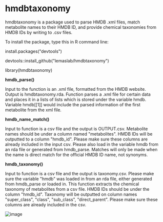 # hmdbtaxonomy
hmdbtaxonomy is a package used to parse HMDB .xml files, match metabolite names to their HMDB ID, and provide chemical taxonomies from HMDB IDs by writing to .csv files.

To install the package, type this in R command line:

install.packages("devtools")

devtools::install_github("lemaslab/hmdbtaxonomy")

library(hmdbtaxonomy)

**hmdb_parse()**

Input to the function is an .xml file, formatted from the HMDB website. Output is hmdbtaxonomy.rda. Function parses a .xml file for certain data and places it in a lists of lists which is stored under the variable hmdb. Variable hmdb[[1]] would include the parsed information of the first metabolite from the xml file.

**hmdb_name_match()**

Input to function is a csv file and the output is OUTPUT.csv. Metabolite names should be under a column named "metabolites". HMDB IDs will be outputted to a column "hmdb_id".
Please make sure these columns are already included in the input csv. Please also load in the variable hmdb from an rda file or generated from hmdb_parse. Matches will only be made when the name is direct match for the official HMDB ID name, not synonyms.

**hmdb_taxonomy()**

Input to function is a csv file and the output is taxonomy.csv. Please make sure the variable "hmdb" was loaded in from an rda file, either generated from hmdb_parse or loaded in. This function extracts the chemical taxonomy of metabolites from a csv file. HMDB IDs should be under the column "hmdb_id". Taxonomy will be outputted on column names "super_class", "class", "sub_class", "direct_parent". Please make sure these columns are already included in the csv.

![image](https://user-images.githubusercontent.com/89999115/220970692-475f9665-2a4c-4662-a4cc-3ffd2643b8e5.png)
